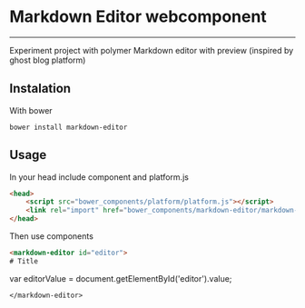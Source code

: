 # Markdown Editor webcomponent
----

Experiment project with polymer
Markdown editor with preview (inspired by ghost blog platform)

## Instalation

With bower

```shell
bower install markdown-editor
```

## Usage 

In your head include component and platform.js
```html
<head>
	<script src="bower_components/platform/platform.js"></script>
	<link rel="import" href="bower_components/markdown-editor/markdown-editor.html" />
</head>
```

Then use components
```html
<markdown-editor id="editor">
# Title

```
var editorValue = document.getElementById('editor').value;
```
</markdown-editor>
```